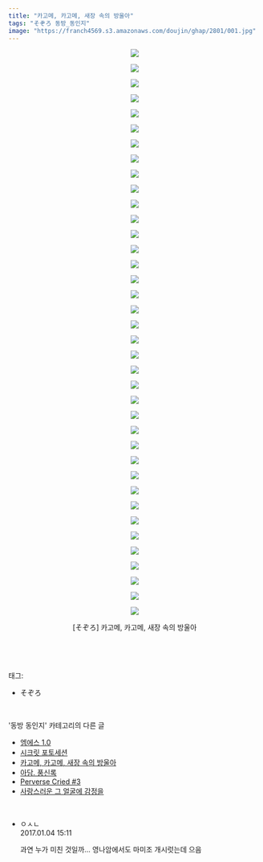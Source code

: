 ```yaml
---
title: "카고메, 카고메, 새장 속의 방울아"
tags: "そぞろ 동방_동인지"
image: "https://franch4569.s3.amazonaws.com/doujin/ghap/2801/001.jpg"
---
```

<div class="article">
<p style="text-align: center; clear: none; float: none;"><img src="{{ site.imgserver2 }}/ghap/2801/001.jpg"/></p>
<p style="text-align: center; clear: none; float: none;"><img src="{{ site.imgserver2 }}/ghap/2801/002.jpg"/></p>
<p style="text-align: center; clear: none; float: none;"><img src="{{ site.imgserver2 }}/ghap/2801/003.jpg"/></p>
<p style="text-align: center; clear: none; float: none;"><img src="{{ site.imgserver2 }}/ghap/2801/004.jpg"/></p>
<p style="text-align: center; clear: none; float: none;"><img src="{{ site.imgserver2 }}/ghap/2801/005.jpg"/></p>
<p style="text-align: center; clear: none; float: none;"><img src="{{ site.imgserver2 }}/ghap/2801/006.jpg"/></p>
<p style="text-align: center; clear: none; float: none;"><img src="{{ site.imgserver2 }}/ghap/2801/007.jpg"/></p>
<p style="text-align: center; clear: none; float: none;"><img src="{{ site.imgserver2 }}/ghap/2801/008.jpg"/></p>
<p style="text-align: center; clear: none; float: none;"><img src="{{ site.imgserver2 }}/ghap/2801/009.jpg"/></p>
<p style="text-align: center; clear: none; float: none;"><img src="{{ site.imgserver2 }}/ghap/2801/010.jpg"/></p>
<p style="text-align: center; clear: none; float: none;"><img src="{{ site.imgserver2 }}/ghap/2801/011.jpg"/></p>
<p style="text-align: center; clear: none; float: none;"><img src="{{ site.imgserver2 }}/ghap/2801/012.jpg"/></p>
<p style="text-align: center; clear: none; float: none;"><img src="{{ site.imgserver2 }}/ghap/2801/013.jpg"/></p>
<p style="text-align: center; clear: none; float: none;"><img src="{{ site.imgserver2 }}/ghap/2801/014.jpg"/></p>
<p style="text-align: center; clear: none; float: none;"><img src="{{ site.imgserver2 }}/ghap/2801/015.jpg"/></p>
<p style="text-align: center; clear: none; float: none;"><img src="{{ site.imgserver2 }}/ghap/2801/016.jpg"/></p>
<p style="text-align: center; clear: none; float: none;"><img src="{{ site.imgserver2 }}/ghap/2801/017.jpg"/></p>
<p style="text-align: center; clear: none; float: none;"><img src="{{ site.imgserver2 }}/ghap/2801/018.jpg"/></p>
<p style="text-align: center; clear: none; float: none;"><img src="{{ site.imgserver2 }}/ghap/2801/019.jpg"/></p>
<p style="text-align: center; clear: none; float: none;"><img src="{{ site.imgserver2 }}/ghap/2801/020.jpg"/></p>
<p style="text-align: center; clear: none; float: none;"><img src="{{ site.imgserver2 }}/ghap/2801/021.jpg"/></p>
<p style="text-align: center; clear: none; float: none;"><img src="{{ site.imgserver2 }}/ghap/2801/022.jpg"/></p>
<p style="text-align: center; clear: none; float: none;"><img src="{{ site.imgserver2 }}/ghap/2801/023.jpg"/></p>
<p style="text-align: center; clear: none; float: none;"><img src="{{ site.imgserver2 }}/ghap/2801/024.jpg"/></p>
<p style="text-align: center; clear: none; float: none;"><img src="{{ site.imgserver2 }}/ghap/2801/025.jpg"/></p>
<p style="text-align: center; clear: none; float: none;"><img src="{{ site.imgserver2 }}/ghap/2801/026.jpg"/></p>
<p style="text-align: center; clear: none; float: none;"><img src="{{ site.imgserver2 }}/ghap/2801/027.jpg"/></p>
<p style="text-align: center; clear: none; float: none;"><img src="{{ site.imgserver2 }}/ghap/2801/028.jpg"/></p>
<p style="text-align: center; clear: none; float: none;"><img src="{{ site.imgserver2 }}/ghap/2801/029.jpg"/></p>
<p style="text-align: center; clear: none; float: none;"><img src="{{ site.imgserver2 }}/ghap/2801/030.jpg"/></p>
<p style="text-align: center; clear: none; float: none;"><img src="{{ site.imgserver2 }}/ghap/2801/031.jpg"/></p>
<p style="text-align: center; clear: none; float: none;"><img src="{{ site.imgserver2 }}/ghap/2801/032.jpg"/></p>
<p style="text-align: center; clear: none; float: none;"><img src="{{ site.imgserver2 }}/ghap/2801/033.jpg"/></p>
<p style="text-align: center; clear: none; float: none;"><img src="{{ site.imgserver2 }}/ghap/2801/034.jpg"/></p>
<p style="text-align: center; clear: none; float: none;"><img src="{{ site.imgserver2 }}/ghap/2801/035.jpg"/></p>
<p style="text-align: center; clear: none; float: none;"><img src="{{ site.imgserver2 }}/ghap/2801/036.jpg"/></p>
<p style="text-align: center; clear: none; float: none;"><img src="{{ site.imgserver2 }}/ghap/2801/037.jpg"/></p>
<p style="text-align: center; clear: none; float: none;"><img src="{{ site.imgserver2 }}/ghap/2801/038.jpg"/></p>
<p style="text-align: center; clear: none; float: none;">[そぞろ] 카고메, 카고메, 새장 속의 방울아</p>
<p><br/></p>
</div><br/>
<div class="tagTrail">
<p>태그: </p>
<ul>
<li>そぞろ</li>
</ul>
</div><br/>
<div class="another">
<p>'동방 동인지' 카테고리의 다른 글</p>
<ul>
<li><a href="/ghap_2803">엠에스 1.0</a></li>
<li><a href="/ghap_2802">시크릿 포토세션</a></li>
<li><a href="/ghap_2801">카고메, 카고메, 새장 속의 방울아</a></li>
<li><a href="/ghap_2800">아담. 풍신록</a></li>
<li><a href="/ghap_2799">Perverse Cried #3</a></li>
<li><a href="/ghap_2798">사랑스러운 그 얼굴에 감정을</a></li>
</ul>
</div><br/>
<div class="cb_module cb_fluid">
<div class="cb_wrt cb_profile">
<div class="comment">
<ul>
<li class="cb_thumb_off" id="comment14882957">
<div class="cb_comment_area">
<div class="cb_info_area">
<div class="cb_section">
<span class="cb_nick_name">ㅇㅅㄴ</span>
</div>
<div class="cb_section">
<span class="cb_date">2017.01.04 15:11 </span>
</div>
</div>
<div class="cb_dsc_comment">
<p class="cb_dsc">
											과연 누가 미친 것일까... 영나암에서도 마미조 개시럿는데 으음
										</p>
</div>
</div></li>
</ul>
</div>
</div><!-- commentList close -->
</div><br/>
